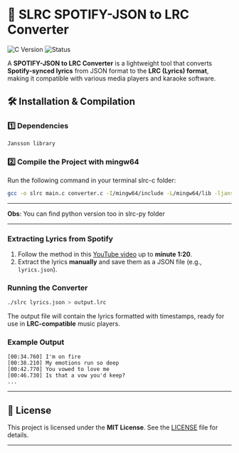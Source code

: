 # 🎵 SLRC SPOTIFY-JSON to LRC Converter

![C Version](https://img.shields.io/badge/C-17-blue)
![Status](https://img.shields.io/badge/status-stable-green)

A **SPOTIFY-JSON to LRC Converter** is a lightweight tool that converts **Spotify-synced lyrics** from JSON format to the **LRC (Lyrics) format**, making it compatible with various media players and karaoke software.

## 🛠️ Installation & Compilation

### **1️⃣ Dependencies**

```sh
Jansson library
```

### **2️⃣ Compile the Project with mingw64**

Run the following command in your terminal slrc-c folder:

```sh
gcc -o slrc main.c converter.c -I/mingw64/include -L/mingw64/lib -ljansson -std=c17 -Wall -Wextra -pedantic -Werror
```

---

**Obs**: You can find python version too in slrc-py folder

---

### **Extracting Lyrics from Spotify**

1. Follow the method in this [YouTube video](https://youtu.be/NX1tSSz20Uo?si=vFeLizY2HvwFGOrK) up to **minute 1:20**.
2. Extract the lyrics **manually** and save them as a JSON file (e.g., `lyrics.json`).

### **Running the Converter**

```sh
./slrc lyrics.json > output.lrc
```

The output file will contain the lyrics formatted with timestamps, ready for use in **LRC-compatible** music players.

### **Example Output**

```plaintext
[00:34.760] I'm on fire
[00:38.210] My emotions run so deep
[00:42.770] You vowed to love me
[00:46.730] Is that a vow you'd keep?
...
```

---

## 📝 License

This project is licensed under the **MIT License**. See the [LICENSE](LICENSE) file for details.

---
